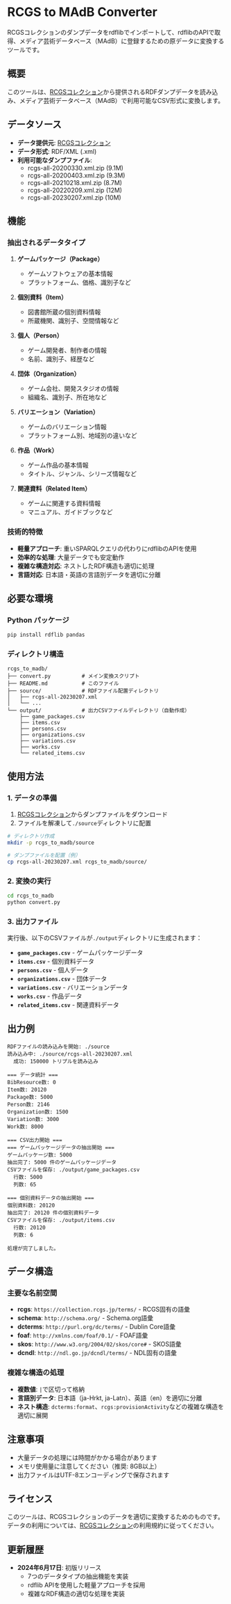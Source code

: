 # RCGS to MAdB Converter

RCGSコレクションのダンプデータをrdflibでインポートして、rdflibのAPIで取得、メディア芸術データベース（MAdB）に登録するための原データに変換するツールです。

## 概要

このツールは、[RCGSコレクション](https://collection.rcgs.jp/dumps/)から提供されるRDFダンプデータを読み込み、メディア芸術データベース（MAdB）で利用可能なCSV形式に変換します。

## データソース

- **データ提供元**: [RCGSコレクション](https://collection.rcgs.jp/dumps/)
- **データ形式**: RDF/XML (.xml)
- **利用可能なダンプファイル**:
  - rcgs-all-20200330.xml.zip (9.1M)
  - rcgs-all-20200403.xml.zip (9.3M)
  - rcgs-all-20210218.xml.zip (8.7M)
  - rcgs-all-20220209.xml.zip (12M)
  - rcgs-all-20230207.xml.zip (10M)

## 機能

### 抽出されるデータタイプ

1. **ゲームパッケージ（Package）**
   - ゲームソフトウェアの基本情報
   - プラットフォーム、価格、識別子など

2. **個別資料（Item）**
   - 図書館所蔵の個別資料情報
   - 所蔵機関、識別子、空間情報など

3. **個人（Person）**
   - ゲーム開発者、制作者の情報
   - 名前、識別子、経歴など

4. **団体（Organization）**
   - ゲーム会社、開発スタジオの情報
   - 組織名、識別子、所在地など

5. **バリエーション（Variation）**
   - ゲームのバリエーション情報
   - プラットフォーム別、地域別の違いなど

6. **作品（Work）**
   - ゲーム作品の基本情報
   - タイトル、ジャンル、シリーズ情報など

7. **関連資料（Related Item）**
   - ゲームに関連する資料情報
   - マニュアル、ガイドブックなど

### 技術的特徴

- **軽量アプローチ**: 重いSPARQLクエリの代わりにrdflibのAPIを使用
- **効率的な処理**: 大量データでも安定動作
- **複雑な構造対応**: ネストしたRDF構造も適切に処理
- **言語対応**: 日本語・英語の言語別データを適切に分離

## 必要な環境

### Python パッケージ

```bash
pip install rdflib pandas
```

### ディレクトリ構造

```
rcgs_to_madb/
├── convert.py          # メイン変換スクリプト
├── README.md           # このファイル
├── source/             # RDFファイル配置ディレクトリ
│   ├── rcgs-all-20230207.xml
│   └── ...
└── output/             # 出力CSVファイルディレクトリ（自動作成）
    ├── game_packages.csv
    ├── items.csv
    ├── persons.csv
    ├── organizations.csv
    ├── variations.csv
    ├── works.csv
    └── related_items.csv
```

## 使用方法

### 1. データの準備

1. [RCGSコレクション](https://collection.rcgs.jp/dumps/)からダンプファイルをダウンロード
2. ファイルを解凍して`./source`ディレクトリに配置

```bash
# ディレクトリ作成
mkdir -p rcgs_to_madb/source

# ダンプファイルを配置（例）
cp rcgs-all-20230207.xml rcgs_to_madb/source/
```

### 2. 変換の実行

```bash
cd rcgs_to_madb
python convert.py
```

### 3. 出力ファイル

実行後、以下のCSVファイルが`./output`ディレクトリに生成されます：

- **`game_packages.csv`** - ゲームパッケージデータ
- **`items.csv`** - 個別資料データ
- **`persons.csv`** - 個人データ
- **`organizations.csv`** - 団体データ
- **`variations.csv`** - バリエーションデータ
- **`works.csv`** - 作品データ
- **`related_items.csv`** - 関連資料データ

## 出力例

```
RDFファイルの読み込みを開始: ./source
読み込み中: ./source/rcgs-all-20230207.xml
  成功: 150000 トリプルを読み込み

=== データ統計 ===
BibResource数: 0
Item数: 20120
Package数: 5000
Person数: 2146
Organization数: 1500
Variation数: 3000
Work数: 8000

=== CSV出力開始 ===
=== ゲームパッケージデータの抽出開始 ===
ゲームパッケージ数: 5000
抽出完了: 5000 件のゲームパッケージデータ
CSVファイルを保存: ./output/game_packages.csv
  行数: 5000
  列数: 65

=== 個別資料データの抽出開始 ===
個別資料数: 20120
抽出完了: 20120 件の個別資料データ
CSVファイルを保存: ./output/items.csv
  行数: 20120
  列数: 6

処理が完了しました。
```

## データ構造

### 主要な名前空間

- **rcgs**: `https://collection.rcgs.jp/terms/` - RCGS固有の語彙
- **schema**: `http://schema.org/` - Schema.org語彙
- **dcterms**: `http://purl.org/dc/terms/` - Dublin Core語彙
- **foaf**: `http://xmlns.com/foaf/0.1/` - FOAF語彙
- **skos**: `http://www.w3.org/2004/02/skos/core#` - SKOS語彙
- **dcndl**: `http://ndl.go.jp/dcndl/terms/` - NDL固有の語彙

### 複雑な構造の処理

- **複数値**: `|`で区切って格納
- **言語別データ**: 日本語（ja-Hrkt, ja-Latn）、英語（en）を適切に分離
- **ネスト構造**: `dcterms:format`、`rcgs:provisionActivity`などの複雑な構造を適切に展開

## 注意事項

- 大量データの処理には時間がかかる場合があります
- メモリ使用量に注意してください（推奨: 8GB以上）
- 出力ファイルはUTF-8エンコーディングで保存されます

## ライセンス

このツールは、RCGSコレクションのデータを適切に変換するためのものです。データの利用については、[RCGSコレクション](https://collection.rcgs.jp/)の利用規約に従ってください。

## 更新履歴

- **2024年6月17日**: 初版リリース
  - 7つのデータタイプの抽出機能を実装
  - rdflib APIを使用した軽量アプローチを採用
  - 複雑なRDF構造の適切な処理を実装 